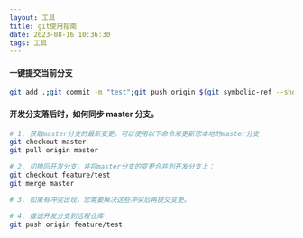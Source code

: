 ```yaml
---
layout: 工具
title: git使用指南
date: 2023-08-16 10:36:30
tags: 工具
---
```


#### 一键提交当前分支
```sh
git add .;git commit -m "test";git push origin $(git symbolic-ref --short HEAD)
```

#### 开发分支落后时，如何同步 master 分支。
```sh
# 1. 获取master分支的最新变更。可以使用以下命令来更新您本地的master分支
git checkout master
git pull origin master

# 2. 切换回开发分支，并将master分支的变更合并到开发分支上：
git checkout feature/test
git merge master

# 3. 如果有冲突出现，您需要解决这些冲突后再提交变更。

# 4. 推送开发分支到远程仓库
git push origin feature/test
```